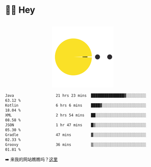 
# 👋🏻 Hey
<div align="center">
	<br>
	<img src="https://raw.githubusercontent.com/Aniket965/Aniket965/master/pacman.svg?sanitize=true" width="200" height="200">
	<br>
</div>

<!--START_SECTION:waka-->

```text
Java                   21 hrs 23 mins  ███████████████▓░░░░░░░░░   63.12 %
Kotlin                 6 hrs 6 mins    ████▓░░░░░░░░░░░░░░░░░░░░   18.04 %
XML                    2 hrs 54 mins   ██░░░░░░░░░░░░░░░░░░░░░░░   08.58 %
JSON                   1 hr 47 mins    █▒░░░░░░░░░░░░░░░░░░░░░░░   05.30 %
Gradle                 47 mins         ▓░░░░░░░░░░░░░░░░░░░░░░░░   02.33 %
Groovy                 36 mins         ▒░░░░░░░░░░░░░░░░░░░░░░░░   01.81 %
```

<!--END_SECTION:waka-->

 ➡️  来我的网站瞧瞧吗？[这里](https://www.shaolongfei.com)
